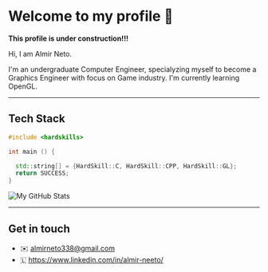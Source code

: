 # Welcome to my profile 👋

**This profile is under construction!!!**

Hi, I am Almir Neto.

I'm an undergraduate Computer Engineer, specialyzing myself to become a Graphics Engineer with focus on Game industry.
I'm currently learning OpenGL.

---
## Tech Stack

```cpp
#include <hardskills>

int main () {

  std::string[] = {HardSkill::C, HardSkill::CPP, HardSkill::GL};
  return SUCCESS;
}

```

![My GitHub Stats](https://gh-readme-profile.vercel.app/api?username=AlmirNeeto99&theme=dark)

---
## Get in touch

- ✉️ almirneto338@gmail.com
- 🇱 https://www.linkedin.com/in/almir-neeto/
